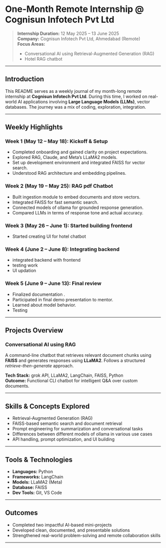 # One-Month Remote Internship @ Cognisun Infotech Pvt Ltd

> **Internship Duration:** 12 May 2025 – 13 June 2025  
> **Company:** Cognisun Infotech Pvt Ltd, Ahmedabad (Remote)  
> **Focus Areas:**  
> - Conversational AI using Retrieval-Augmented Generation (RAG)  
> - Hotel RAG chatbot

---

## Introduction

This README serves as a weekly journal of my month-long remote internship at **Cognisun Infotech Pvt Ltd**. During this time, I worked on real-world AI applications involving **Large Language Models (LLMs)**, vector databases. The journey was a mix of coding, exploration, integration.

---

## Weekly Highlights

### Week 1 (May 12 – May 18): Kickoff & Setup
- Completed onboarding and gained clarity on project expectations.
- Explored RAG, Claude, and Meta’s LLaMA2 models.
- Set up development environment and integrated FAISS for vector search.
- Understood RAG architecture and embedding pipelines.

### Week 2 (May 19 – May 25): RAG pdf Chatbot
- Built ingestion module to embed documents and store vectors.
- Integrated FAISS for fast semantic search.
- Connected models of ollama for grounded response generation.
- Compared LLMs in terms of response tone and actual accuracy.

### Week 3 (May 26 – June 1): Started building frontend
- Started creating UI for hotel chatbot

### Week 4 (June 2 – June 8): Integrating backend
- integrated backend with frontend
- testing work
- UI updation

### Week 5 (June 9 – June 13): Final review 
- Finalized documentation .
- Participated in final demo presentation to mentor.
- Learned about model behavior.
- Testing

---

## Projects Overview

### Conversational AI using RAG
A command-line chatbot that retrieves relevant document chunks using **FAISS** and generates responses using **LLaMA2**. Follows a structured _retrieve-then-generate_ approach.

**Tech Stack:** grok API, LLaMA2, LangChain, FAISS, Python  
**Outcome:** Functional CLI chatbot for intelligent Q&A over custom documents.

---

## Skills & Concepts Explored

- Retrieval-Augmented Generation (RAG)
- FAISS-based semantic search and document retrieval
- Prompt engineering for summarization and conversational tasks
- Differences between different models of ollama in various use cases
- API handling, prompt optimization, and UI building 

---

## Tools & Technologies

- **Languages:** Python  
- **Frameworks:** LangChain  
- **Models:** LLaMA2 (Meta)  
- **Database:** FAISS  
- **Dev Tools:** Git, VS Code

---

## Outcomes

- Completed two impactful AI-based mini-projects
- Developed clean, documented, and presentable solutions
- Strengthened real-world problem-solving and remote collaboration skills

---
